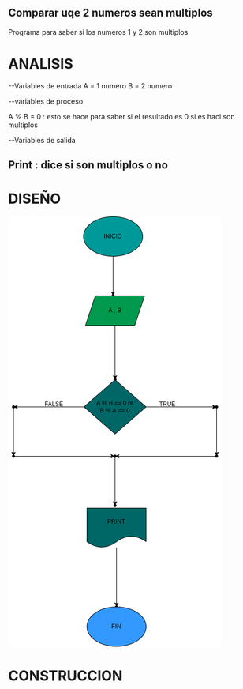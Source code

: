 ## Comparar uqe 2 numeros sean multiplos
Programa para saber si los numeros 1 y 2 son multiplos
# ANALISIS

--Variables de entrada 
A = 1 numero
B = 2 numero


--variables de proceso

A % B = 0 : esto se hace para saber si el resultado es 0 si es haci son multiplos

--Variables de salida

Print : dice si son multiplos o no
--
# DISEÑO

![Diagrama de flujo](diagrama.png "diagrama de flujo")

# CONSTRUCCION
